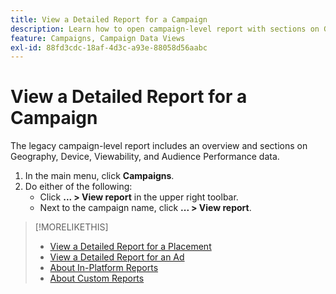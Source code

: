 ```yaml
---
title: View a Detailed Report for a Campaign
description: Learn how to open campaign-level report with sections on Geography, Device, Viewability, and Audience Performance data.
feature: Campaigns, Campaign Data Views
exl-id: 88fd3cdc-18af-4d3c-a93e-88058d56aabc
---
```

# View a Detailed Report for a Campaign

The legacy campaign-level report includes an overview and sections on Geography, Device, Viewability, and Audience Performance data.

1. In the main menu, click **Campaigns**.
1. Do either of the following:
    * Click **... > View report** in the upper right toolbar.
    * Next to the campaign name, click  **... > View report**.

>[!MORELIKETHIS]
>
>* [View a Detailed Report for a Placement](/help/dsp/campaign-management/placements/placement-view-report.md)
>* [View a Detailed Report for an Ad](/help/dsp/campaign-management/ads/ad-view-report.md)
>* [About In-Platform Reports](/help/dsp/campaign-management/reports/campaign-reports-about.md)
>* [About Custom Reports](/help/dsp/reports/report-about.md)
